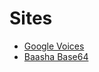 # Sites
- [Google Voices](https://baashalive.github.io/static-sites/)
- [Baasha Base64](https://baashalive.github.io/static-sites/base64.html)
